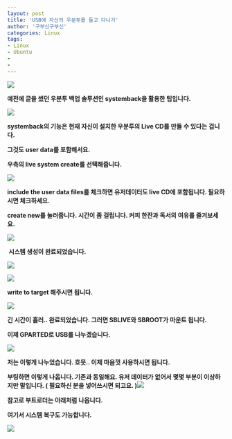 ```yaml
---
layout: post
title: 'USB에 자신의 우분투를 들고 다니기'
author: '구부신구부신'
categories: Linux
tags:
- Linux
- Ubuntu
-
- 
---
```



<script> location.href='https://cafe.naver.com/develoid/864028' ; </script>

<p><p><p><p><p><p><p><p><img src="https://dthumb-phinf.pstatic.net/?src=%22https%3A%2F%2Fcafeptthumb-phinf.pstatic.net%2FMjAxOTA0MTJfMjIw%2FMDAxNTU1MDc1ODI1NzE4.VyMRd4l8UxIf83Kzn1d6pzi7tfkSNkFmf5zcvOxPJ7sg.Dd0hLipQgJVjr20iOqhYTj_TjKJDTwOxNN5_O2asW9Mg.PNG.searphiel9%2F%25EB%2594%2594%25EB%25B2%25A8_%25EA%25B2%258C%25EC%258B%259C%25EA%25B8%2580.png%3Ftype%3Dw740%22&amp;type=cafe_wa740"></p></p></p></p></p></p><p><p><b></p><p>예전에 글을 썼던 우분투 백업 솔루션인 systemback을 활용한 팁입니다.&nbsp;</p><p><b></p></p></p><p><img src="https://cafeptthumb-phinf.pstatic.net/MjAxOTA0MTVfMjcw/MDAxNTU1MzE4NTg4NjQ0.lRnV9_E7xBPEU76RyeMnJF9bfGKA36Jj1mlPdFMFcDQg.4DW9-ubl3JjHdrQDOhHVOpzx7btP5oqgwBSeTyvbwoUg.PNG.dominant4u/%EC%8A%A4%ED%81%AC%EB%A6%B0%EC%83%B7%2C_2019-04-15_17-56-12.png?type=w740"></p><p><b></p><p>systemback의 기능은 현재 자신이 설치한 우분투의 Live CD를 만들 수 있다는 겁니다.&nbsp;</p><p><b></p><p>그것도 user data를 포함해서요.&nbsp;</p><p><b></p><p>우측의 live system create를 선택해줍니다.&nbsp;</p><p><img src="https://cafeptthumb-phinf.pstatic.net/MjAxOTA0MTVfMTUw/MDAxNTU1MzE4Njk5MDk5.cbjJgl2gWJvwWGONAkCDKPZ3JvW0mmEgmga9_7EKhmYg.NKlaypVzpJZoHThnSbgH75fD9ec9D7LMHgDQ3u_Tbzcg.PNG.dominant4u/%EC%8A%A4%ED%81%AC%EB%A6%B0%EC%83%B7%2C_2019-04-15_17-58-01.png?type=w740"><b></p><p><b></p><p>include the user data files를 체크하면 유저데이터도 live CD에 포함됩니다. 필요하시면 체크하세요.&nbsp;</p><p><b></p><p>create new를 눌러줍니다. 시간이 좀 걸립니다. 커피 한잔과 독서의 여유를 즐겨보세요.</p><p><b></p><p><img src="https://cafeptthumb-phinf.pstatic.net/MjAxOTA0MTVfMTE2/MDAxNTU1MzIwOTcyODE0.xyW0__k0jKKRteqlgB0yBzSNWa3H7hf_wdsI_ii8_g0g.El3_C9hXzrIlx9ufm5hcQdhMVDOs3gIVrQQwK0eIS2gg.PNG.dominant4u/%EC%8A%A4%ED%81%AC%EB%A6%B0%EC%83%B7%2C_2019-04-15_18-35-36.png?type=w740"><b></p><p><b></p><p>&nbsp;시스템 생성이 완료되었습니다.&nbsp;</p><p><img src="https://cafeptthumb-phinf.pstatic.net/MjAxOTA0MTVfNjcg/MDAxNTU1MzM2MTYyMjAy.Waza532NfT8rGUoVJVFUCRxSf8sIJUS9WC82_p2S4fog.WnEN71ZQLAQopwzl8kRFHAygX2eq7jgOmDGLl7x6Pykg.PNG.dominant4u/%EC%8A%A4%ED%81%AC%EB%A6%B0%EC%83%B7%2C_2019-04-15_22-48-50.png?type=w740"></p><p><b></p><p><b></p><p><img src="https://cafeptthumb-phinf.pstatic.net/MjAxOTA0MTVfMjYx/MDAxNTU1MzM2MjI1NTI5.e30Gt6DiAx1ku5ab2F9j3sOaiJWlHP2rdaxdyGfwW7og.rTc5YHQIAN2L4zQbbOxGNY-WiGohU-b048yIcq5L5QYg.PNG.dominant4u/%EC%8A%A4%ED%81%AC%EB%A6%B0%EC%83%B7%2C_2019-04-15_22-49-43.png?type=w740"><b></p><p><b></p><p>write to target 해주시면 됩니다.&nbsp;</p><p><b></p><p><img src="https://cafeptthumb-phinf.pstatic.net/MjAxOTA0MTVfMTY5/MDAxNTU1MzM4ODc0MTg2.C7rPoY0sGe21SbVAnu9imUe2LT9o9ftnqUJ1FKDCNrQg.S6kfQVQu7KuzliWRbroQcPAajLLTaUt4R373MBTZCxsg.PNG.dominant4u/%EC%8A%A4%ED%81%AC%EB%A6%B0%EC%83%B7%2C_2019-04-15_23-08-39.png?type=w740"><b></p><p><b></p><p>긴 시간이 흘러.. 완료되었습니다. 그러면 SBLIVE와 SBROOT가 마운트 됩니다.&nbsp;</p><p><b></p><p>이제 GPARTED로 USB를 나누겠습니다.&nbsp;</p><p><img src="https://cafeptthumb-phinf.pstatic.net/MjAxOTA0MTVfMTEg/MDAxNTU1MzM4OTYwNjIw.i_jF89mODLmDMDFag0mVRBkYsG79gvVxMZJli9542QAg.WBLA4ZPlhyZ7wM0WeLTlSHVhSVL40apCI0zRLsEflR8g.PNG.dominant4u/%EC%8A%A4%ED%81%AC%EB%A6%B0%EC%83%B7%2C_2019-04-15_23-34-17.png?type=w740"><b></p><p><b></p><p>저는 이렇게 나누었습니다. 흐믓.. 이제 마음껏 사용하시면 됩니다.&nbsp;</p><p><b></p><p>부팅하면 이렇게 나옵니다. 기존과 동일해요. 유저 데이터가 없어서 몇몇 부분이 이상하지만 말입니다. ( 필요하신 분을 넣어쓰시면 되고요. )<img src="https://cafeptthumb-phinf.pstatic.net/MjAxOTA0MTVfOTAg/MDAxNTU1MzM5MzM0Njky.q95Qp2csTQVy1tAV7ogajzNjMnP2afU0Yq0GrY0zXLcg.ZcH4JOj-ZaPpE8uLryjhp8X4x7mkceJetbCDohzNEhgg.PNG.dominant4u/%EC%8A%A4%ED%81%AC%EB%A6%B0%EC%83%B7%2C_2019-04-15_23-40-13.png?type=w740"></p><p><b></p><p>참고로 부트로더는 아래처럼 나옵니다.</p><p><b></p><p>여기서 시스템 복구도 가능합니다.</p><p><img src="https://cafeptthumb-phinf.pstatic.net/MjAxOTA0MTVfMjM2/MDAxNTU1MzM5NTQ1MTk4.pgd0bfHqmkrfuVamRnfjPxrCZmNyXDSLuSmvl7HKQIYg.9zcfKdpxiDN29IvQp8k7W2H_0cxZltvkhyI-zFID2LQg.JPEG.dominant4u/20190415_234320.jpg?type=w740"><p>&nbsp;</p><b></p><p><b></p></p>
